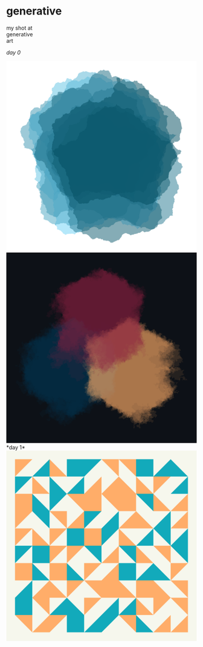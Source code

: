 # generative

my shot at  
generative  
art  

*day 0*

<img src="img/2022-07-29/pent1b.png" width = "700" />

<img src="img/2022-07-29/hex1.png" width = "700" />

<br>
*day 1*

<img src="img/2023-03-06/step2.png" width = "700" />
